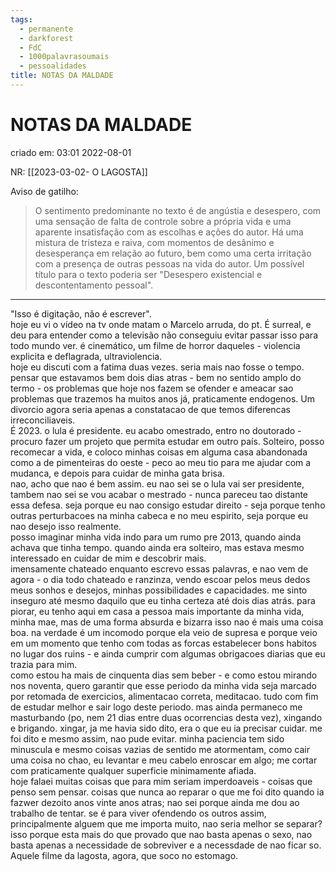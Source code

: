 ```yaml
---
tags:
  - permanente
  - darkforest
  - FdC
  - 1000palavrasoumais
  - pessoalidades
title: NOTAS DA MALDADE
---
```


# NOTAS DA MALDADE

criado em: 03:01 2022-08-01

NR: [[2023-03-02- O LAGOSTA]]

Aviso de gatilho:

>O sentimento predominante no texto é de angústia e desespero, com uma sensação de falta de controle sobre a própria vida e uma aparente insatisfação com as escolhas e ações do autor. Há uma mistura de tristeza e raiva, com momentos de desânimo e desesperança em relação ao futuro, bem como uma certa irritação com a presença de outras pessoas na vida do autor. Um possível título para o texto poderia ser "Desespero existencial e descontentamento pessoal".

---

"Isso é digitação, não é escrever".  
hoje eu vi o vídeo na tv onde matam o Marcelo arruda, do pt. É surreal, e deu para entender como a televisão não conseguiu evitar passar isso para todo mundo ver. é cinemático, um filme de horror daqueles - violencia explicita e deflagrada, ultraviolencia.  
hoje eu discuti com a fatima duas vezes. seria mais nao fosse o tempo. pensar que estavamos bem dois dias atras - bem no sentido amplo do termo - os problemas que hoje nos fazem se ofender e ameacar sao problemas que trazemos ha muitos anos já, praticamente endogenos. Um divorcio agora seria apenas a constatacao de que temos diferencas irreconciliaveis.  
É 2023. o lula é presidente. eu acabo omestrado, entro no doutorado - procuro fazer um projeto que permita estudar em outro país. Solteiro, posso recomecar a vida, e coloco minhas coisas em alguma casa abandonada como a de pimenteiras do oeste - peco ao meu tio para me ajudar com a mudanca, e depois para cuidar de minha gata brisa.  
nao, acho que nao é bem assim. eu nao sei se o lula vai ser presidente, tambem nao sei se vou acabar o mestrado - nunca pareceu tao distante essa defesa. seja porque eu nao consigo estudar direito - seja porque tenho outras perturbacoes na minha cabeca e no meu espirito, seja porque eu nao desejo isso realmente.  
posso imaginar minha vida indo para um rumo pre 2013, quando ainda achava que tinha tempo. quando ainda era solteiro, mas estava mesmo interessado en cuidar de mim e descobrir mais.  
imensamente chateado enquanto escrevo essas palavras, e nao vem de agora - o dia todo chateado e ranzinza, vendo escoar pelos meus dedos meus sonhos e desejos, minhas possibilidades e capacidades. me sinto inseguro até mesmo daquilo que eu tinha certeza até dois dias atrás. para piorar, eu tenho aqui em casa a pessoa mais importante da minha vida, minha mae, mas de uma forma absurda e bizarra isso nao é mais uma coisa boa. na verdade é um incomodo porque ela veio de supresa e porque veio em um momento que tenho com todas as forcas estabelecer bons habitos no lugar dos ruins - e ainda cumprir com algumas obrigacoes diarias que eu trazia para mim.  
como estou ha mais de cinquenta dias sem beber - e como estou mirando nos noventa, quero garantir que esse periodo da minha vida seja marcado por retomada de exercicios, alimentacao correta, meditacao. tudo com fim de estudar melhor e sair logo deste periodo. mas ainda permaneco me masturbando (po, nem 21 dias entre duas ocorrencias desta vez), xingando e brigando. xingar, ja me havia sido dito, era o que eu ia precisar cuidar. me foi dito e mesmo assim, nao pude evitar. minha paciencia tem sido minuscula e mesmo coisas vazias de sentido me atormentam, como cair uma coisa no chao, eu levantar e meu cabelo enroscar em algo; me cortar com praticamente qualquer superficie minimamente afiada.  
hoje falaei muitas coisas que para mim seriam imperdoaveis - coisas que penso sem pensar. coisas que nunca ao reparar o que me foi dito quando ia fazwer dezoito anos vinte anos atras; nao sei porque ainda me dou ao trabalho de tentar. se é para viver ofendendo os outros assim, principalmente alguem que me importa muito, nao seria melhor se separar? isso porque esta mais do que provado que nao basta apenas o sexo, nao basta apenas a necessidade de sobreviver e a necessdade de nao ficar so.  
Aquele filme da lagosta, agora, que soco no estomago. 
